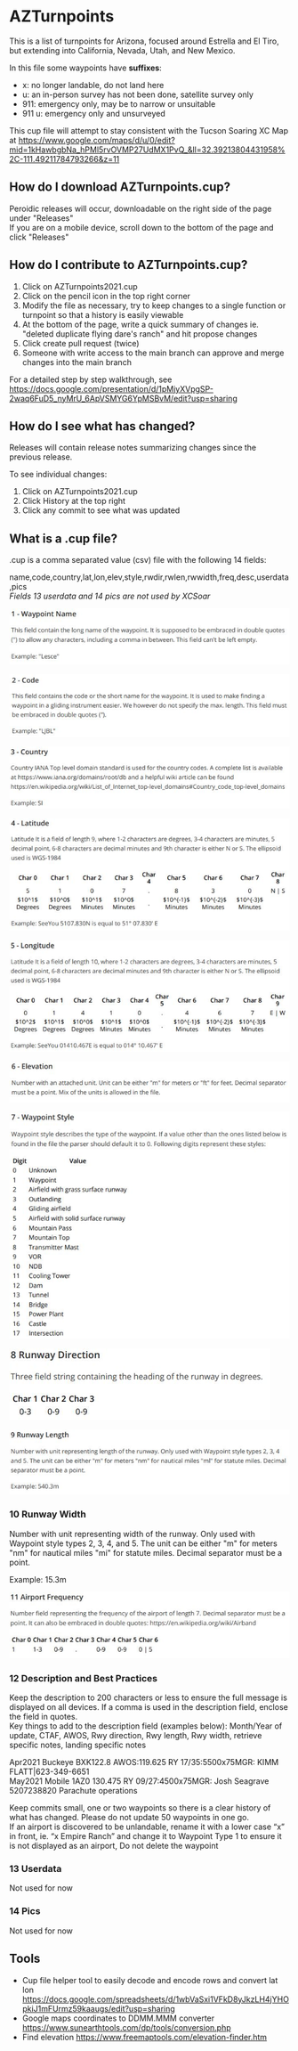 # AZTurnpoints
This is a list of turnpoints for Arizona, focused around Estrella and El Tiro, but extending into California, Nevada, Utah, and New Mexico.  


In this file some waypoints have **suffixes**:  
* x: no longer landable, do not land here
* u: an in-person survey has not been done, satellite survey only
* 911: emergency only, may be to narrow or unsuitable
* 911 u: emergency only and unsurveyed
  
This cup file will attempt to stay consistent with the Tucson Soaring XC Map at https://www.google.com/maps/d/u/0/edit?mid=1kHawbgbNa_hPMl5rvOVMP27UdMX1PvQ_&ll=32.39213804431958%2C-111.49211784793266&z=11

## How do I download AZTurnpoints.cup?
Peroidic releases will occur, downloadable on the right side of the page under "Releases"  
If you are on a mobile device, scroll down to the bottom of the page and click "Releases"


## How do I contribute to AZTurnpoints.cup?
1) Click on AZTurnpoints2021.cup
2) Click on the pencil icon in the top right corner
3) Modify the file as necessary, try to keep changes to a single function or turnpoint so that a history is easily viewable
4) At the bottom of the page, write a quick summary of changes ie. "deleted duplicate flying dare's ranch" and hit propose changes
5) Click create pull request (twice)
6) Someone with write access to the main branch can approve and merge changes into the main branch  

  For a detailed step by step walkthrough, see  
https://docs.google.com/presentation/d/1pMjyXVpgSP-2waq6FuD5_nyMrU_6ApVSMYG6YpMSBvM/edit?usp=sharing  


## How do I see what has changed?
Releases will contain release notes summarizing changes since the previous release.  
  
To see individual changes:  
1) Click on AZTurnpoints2021.cup
2) Click History at the top right
3) Click any commit to see what was updated


## What is a .cup file?
.cup is a comma separated value (csv) file with the following 14 fields:

name,code,country,lat,lon,elev,style,rwdir,rwlen,rwwidth,freq,desc,userdata,pics  
*Fields 13 userdata and 14 pics are not used by XCSoar*

![](images/1-.JPG)  

![](images/2-.JPG)  

![](images/3-.JPG)  

![](images/4-.JPG)  

![](images/5-.JPG)   

![](images/6-.JPG)  

![](images/7-.JPG)  

![](images/8-.JPG)  

![](images/9-.JPG)  
  
### 10 Runway Width
Number with unit representing width of the runway. Only used with Waypoint style types 2, 3, 4, and 5. The unit can be either "m" for meters "nm" for nautical miles "mi" for statute miles. Decimal separator must be a point.
  
Example: 15.3m
  
![](images/10-.JPG)  


### 12 Description and Best Practices
Keep the description to 200 characters or less to ensure the full message is displayed on all devices. If a comma is used in the description field, enclose the field in quotes.   
Key things to add to the description field (examples below): Month/Year of update, CTAF, AWOS, Rwy direction, Rwy length, Rwy width, retrieve specific notes, landing specific notes  

Apr2021 Buckeye BXK122.8 AWOS:119.625 RY 17/35:5500x75MGR: KIMM FLATT|623-349-6651  
May2021 Mobile 1AZ0 130.475 RY 09/27:4500x75MGR: Josh Seagrave 5207238820 Parachute operations

Keep commits small, one or two waypoints so there is a clear history of what has changed. Please do not update 50 waypoints in one go.  
If an airport is discovered to be unlandable, rename it with a lower case “x” in front, ie. “x Empire Ranch” and change it to Waypoint Type 1 to ensure it is not displayed as an airport, Do not delete the waypoint

### 13 Userdata
Not used for now

### 14 Pics
Not used for now

## Tools
* Cup file helper tool to easily decode and encode rows and convert lat lon https://docs.google.com/spreadsheets/d/1wbVaSxi1VFkD8yJkzLH4jYHOpkiJ1mFUrmz59kaaugs/edit?usp=sharing  
* Google maps coordinates to DDMM.MMM converter https://www.sunearthtools.com/dp/tools/conversion.php  
* Find elevation https://www.freemaptools.com/elevation-finder.htm
